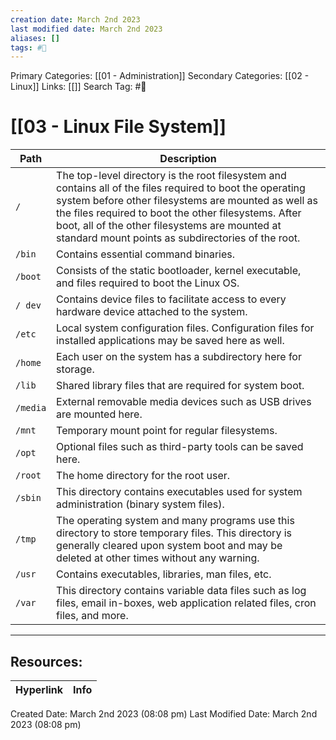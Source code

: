```yaml
---
creation date: March 2nd 2023
last modified date: March 2nd 2023
aliases: []
tags: #📖
---
```


Primary Categories: [[01 - Administration]] 
Secondary Categories: [[02 - Linux]] 
Links: [[]] 
Search Tag: #📖  

# [[03 - Linux File System]]  


| Path |	Description |
| --- | --- |
| `/` | The top-level directory is the root filesystem and contains all of the files required to boot the operating system before other filesystems are mounted as well as the files required to boot the other filesystems. After boot, all of the other filesystems are mounted at standard mount points as subdirectories of the root. |
| `/bin` |	Contains essential command binaries. |
|  `/boot`	| Consists of the static bootloader, kernel executable, and files required to boot the Linux OS. |
| `/ dev` |	Contains device files to facilitate access to every hardware device attached to the system. |
| `/etc` |	Local system configuration files. Configuration files for installed applications may be saved here as well. |
| `/home` |	Each user on the system has a subdirectory here for storage. |
| `/lib` |	Shared library files that are required for system boot. |
| `/media` |	External removable media devices such as USB drives are mounted here. |
| `/mnt` |	Temporary mount point for regular filesystems. |
| `/opt` |	Optional files such as third-party tools can be saved here. |
| `/root` |	The home directory for the root user. |
| `/sbin` |	This directory contains executables used for system administration (binary system files). |
| `/tmp` |	The operating system and many programs use this directory to store temporary files. This directory is generally cleared upon system boot and may be deleted at other times without any warning. |
| `/usr` |	Contains executables, libraries, man files, etc. |
| `/var` |	This directory contains variable data files such as log files, email in-boxes, web application related files, cron files, and more. |



___

## Resources:

| Hyperlink | Info |
| --------- | ---- |


Created Date: March 2nd 2023 (08:08 pm) 
Last Modified Date: March 2nd 2023 (08:08 pm)
